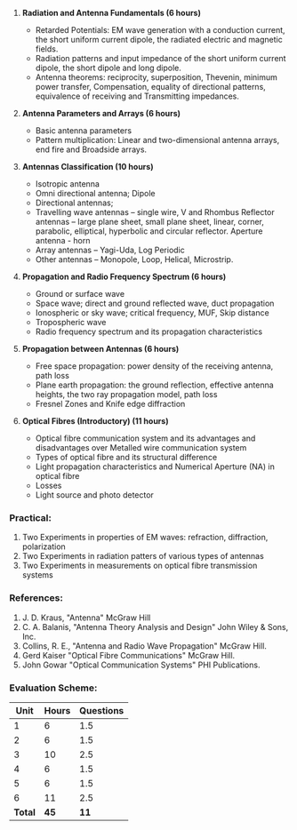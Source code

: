 1. **Radiation and Antenna Fundamentals (6 hours)**
   - Retarded Potentials: EM wave generation with a conduction current, the short uniform current dipole, the radiated electric and magnetic fields.
   - Radiation patterns and input impedance of the short uniform current dipole, the short dipole and long dipole.
   - Antenna theorems: reciprocity, superposition, Thevenin, minimum power transfer, Compensation, equality of directional patterns, equivalence of receiving and Transmitting impedances.
   
2. **Antenna Parameters and Arrays (6 hours)**
   - Basic antenna parameters
   - Pattern multiplication: Linear and two-dimensional antenna arrays, end fire and Broadside arrays.

3. **Antennas Classification (10 hours)**
   - Isotropic antenna
   - Omni directional antenna; Dipole
   - Directional antennas;
   - Travelling wave antennas – single wire, V and Rhombus Reflector antennas – large plane sheet, small plane sheet, linear, corner, parabolic, elliptical, hyperbolic and circular reflector. Aperture antenna - horn
   - Array antennas – Yagi-Uda, Log Periodic
   - Other antennas – Monopole, Loop, Helical, Microstrip.

4. **Propagation and Radio Frequency Spectrum (6 hours)**
   - Ground or surface wave
   - Space wave; direct and ground reflected wave, duct propagation
   - Ionospheric or sky wave; critical frequency, MUF, Skip distance
   - Tropospheric wave
   - Radio frequency spectrum and its propagation characteristics

5. **Propagation between Antennas (6 hours)**
   - Free space propagation: power density of the receiving antenna, path loss
   - Plane earth propagation: the ground reflection, effective antenna heights, the two ray propagation model, path loss
   - Fresnel Zones and Knife edge diffraction

6. **Optical Fibres (Introductory) (11 hours)**
   - Optical fibre communication system and its advantages and disadvantages over Metalled wire communication system
   - Types of optical fibre and its structural difference
   - Light propagation characteristics and Numerical Aperture (NA) in optical fibre
   - Losses
   - Light source and photo detector

### **Practical:**

1. Two Experiments in properties of EM waves: refraction, diffraction, polarization
2. Two Experiments in radiation patters of various types of antennas
3. Two Experiments in measurements on optical fibre transmission systems

### **References:**

1. J. D. Kraus, "Antenna" McGraw Hill
2. C. A. Balanis, "Antenna Theory Analysis and Design" John Wiley & Sons, Inc.
3. Collins, R. E., "Antenna and Radio Wave Propagation" McGraw Hill.
4. Gerd Kaiser "Optical Fibre Communications" McGraw Hill.
5. John Gowar "Optical Communication Systems" PHI Publications.

### **Evaluation Scheme:**

| Unit      | Hours  | Questions |
| --------- | ------ | --------- |
| 1         | 6      | 1.5       |
| 2         | 6      | 1.5       |
| 3         | 10     | 2.5       |
| 4         | 6      | 1.5       |
| 5         | 6      | 1.5       |
| 6         | 11     | 2.5       |
| **Total** | **45** | **11**    |


